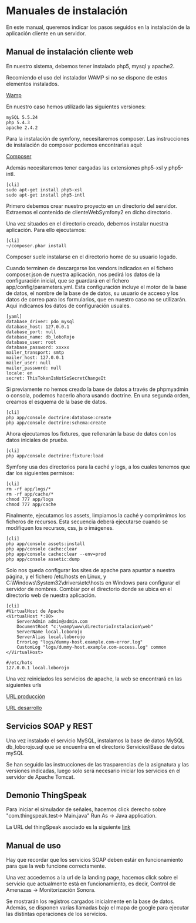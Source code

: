 # Manuales de instalación #

En este manual, queremos indicar los pasos seguidos en la instalación de la aplicación cliente en un servidor.


## Manual de instalación cliente web  ##

En nuestro sistema, debemos tener instalado php5, mysql y apache2. 

Recomiendo el uso del instalador WAMP si no se dispone de estos elementos instalados.

[Wamp](http://www.wampserver.com/en/)

En nuestro caso hemos utilizado las siguientes versiones:

	mySQL 5.5.24
	php 5.4.3
	apache 2.4.2

Para la instalación de symfony, necesitaremos composer.
Las instrucciones de instalación de composer podemos encontrarlas aquí:

[Composer](http://getcomposer.org/)

Además necesitaremos tener cargadas las extensiones php5-xsl y php5-intl.

	[cli]
	sudo apt-get install php5-xsl
	sudo apt-get install php5-intl


Primero debemos crear nuestro proyecto en un directorio del servidor. Extraemos el contenido de clienteWebSymfony2 en dicho directorio.

Una vez situados en el directorio creado, debemos instalar nuestra aplicación. Para ello ejecutamos:

	[cli]
	~/composer.phar install

Composer suele instalarse en el directorio home de su usuario logado.

Cuando terminen de descargarse los vendors indicados en el fichero composer.json de nuestra aplicación, nos pedirá los datos de la configuración inicial, que se guardará en el fichero app/config/parameters.yml. Esta configuración incluye el motor de la base de datos, el nombre de la base de de datos, su usuario de acceso y los datos de correo para los formularios, que en nuestro caso no se utilizarán. Aquí indicamos los datos de configuración usuales.

	[yaml]
    database_driver: pdo_mysql
    database_host: 127.0.0.1
    database_port: null
    database_name: db_loboRojo
    database_user: root
    database_password: xxxxx
    mailer_transport: smtp
    mailer_host: 127.0.0.1
    mailer_user: null
    mailer_password: null
    locale: en
    secret: ThisTokenIsNotSoSecretChangeIt


Si previamente no hemos creado la base de datos a través de phpmyadmin o consola, podemos hacerlo ahora usando doctrine. En una segunda orden, creamos el esquema de la base de datos.

	[cli]
	php app/console doctrine:database:create
	php app/console doctrine:schema:create


Ahora ejecutamos los fixtures, que rellenarán la base de datos con los datos iniciales de prueba.

	[cli]
	php app/console doctrine:fixture:load

Symfony usa dos directorios para la caché y logs, a los cuales tenemos que dar los siguientes permisos:

	[cli]
	rm -rf app/logs/*
	rm -rf app/cache/*
	chmod 777 app/logs
	chmod 777 app/cache

Finalmente, ejecutamos los assets, limpiamos la caché y comprimimos los ficheros de recursos. Esta secuencia deberá ejecutarse cuando se modifiquen los recursos, css, js o imágenes.

	[cli]
	php app/console assets:install
	php app/console cache:clear
	php app/console cache:clear --env=prod
	php app/console assetic:dump


Solo nos queda configurar los sites de apache para apuntar a nuestra página, y el fichero /etc/hosts en Linux, y C:\Windows\System32\drivers\etc\hosts en Windows para configurar el servidor de nombres. Combiar por el directorio donde se ubica en el directorio web de nuestra aplicación.

    [cli]
    #VirtualHost de Apache
    <VirtualHost *:80>
        ServerAdmin admin@admin.com
        DocumentRoot "c:\wamp\www\directorioInstalacion\web"
        ServerName local.loborojo
        ServerAlias local.loborojo
        ErrorLog "logs/dummy-host.example.com-error.log"
        CustomLog "logs/dummy-host.example.com-access.log" common
    </VirtualHost>
    
    #/etc/hots
    127.0.0.1 local.loborojo
    
Una vez reiniciados los servicios de apache, la web se encontrará en las siguientes urls

[URL producción](http://local.loborojo/app.php) 

[URL desarrollo](http://local.loborojo/app_dev.php)


## Servicios SOAP y REST  ##

Una vez instalado el servicio MySQL, instalamos la base de datos MySQL db_loborojo.sql que se encuentra en el directorio Servicios\Base de datos mySQL

Se han seguido las instrucciones de las trasparencias de la asignatura y las versiones indicadas, luego solo será necesario iniciar los servicios en el servidor de Apache Tomcat.

## Demonio ThingSpeak  ##

Para iniciar el simulador de señales, hacemos click derecho sobre "com.thingspeak.test-> Main.java" Run As -> Java application.

La URL del thingSpeak asociado es la siguiente [link](https://thingspeak.com/channels/23808)

## Manual de uso ##

Hay que recordar que los servicios SOAP deben estár en funcionamiento para que la web funcione correctamente.

Una vez accedemos a la url de la landing page, hacemos click sobre el servicio que actualmente está en funcionamiento, es decir, Control de Amenazas -> Monitorización Sonora.

Se mostrarán los registros cargados inicialmente en la base de datos. Además, se disponen varias llamadas bajo el mapa de google para ejecutar las distintas operaciones de los servicios.


